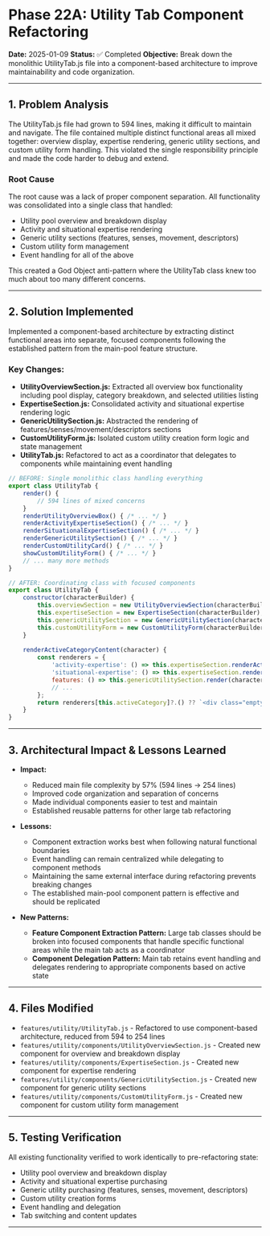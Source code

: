 # Phase 22A: Utility Tab Component Refactoring

**Date:** 2025-01-09
**Status:** ✅ Completed
**Objective:** Break down the monolithic UtilityTab.js file into a component-based architecture to improve maintainability and code organization.

---

## 1. Problem Analysis

The UtilityTab.js file had grown to 594 lines, making it difficult to maintain and navigate. The file contained multiple distinct functional areas all mixed together: overview display, expertise rendering, generic utility sections, and custom utility form handling. This violated the single responsibility principle and made the code harder to debug and extend.

### Root Cause
The root cause was a lack of proper component separation. All functionality was consolidated into a single class that handled:
- Utility pool overview and breakdown display
- Activity and situational expertise rendering
- Generic utility sections (features, senses, movement, descriptors)
- Custom utility form management
- Event handling for all of the above

This created a God Object anti-pattern where the UtilityTab class knew too much about too many different concerns.

---

## 2. Solution Implemented

Implemented a component-based architecture by extracting distinct functional areas into separate, focused components following the established pattern from the main-pool feature structure.

### Key Changes:
- **UtilityOverviewSection.js:** Extracted all overview box functionality including pool display, category breakdown, and selected utilities listing
- **ExpertiseSection.js:** Consolidated activity and situational expertise rendering logic
- **GenericUtilitySection.js:** Abstracted the rendering of features/senses/movement/descriptors sections
- **CustomUtilityForm.js:** Isolated custom utility creation form logic and state management
- **UtilityTab.js:** Refactored to act as a coordinator that delegates to components while maintaining event handling

```javascript
// BEFORE: Single monolithic class handling everything
export class UtilityTab {
    render() {
        // 594 lines of mixed concerns
    }
    renderUtilityOverviewBox() { /* ... */ }
    renderActivityExpertiseSection() { /* ... */ }
    renderSituationalExpertiseSection() { /* ... */ }
    renderGenericUtilitySection() { /* ... */ }
    renderCustomUtilityCard() { /* ... */ }
    showCustomUtilityForm() { /* ... */ }
    // ... many more methods
}

// AFTER: Coordinating class with focused components
export class UtilityTab {
    constructor(characterBuilder) {
        this.overviewSection = new UtilityOverviewSection(characterBuilder);
        this.expertiseSection = new ExpertiseSection(characterBuilder);
        this.genericUtilitySection = new GenericUtilitySection(characterBuilder);
        this.customUtilityForm = new CustomUtilityForm(characterBuilder);
    }
    
    renderActiveCategoryContent(character) {
        const renderers = {
            'activity-expertise': () => this.expertiseSection.renderActivityExpertise(character),
            'situational-expertise': () => this.expertiseSection.renderSituationalExpertise(character),
            features: () => this.genericUtilitySection.render(character, 'features', UtilitySystem.getAvailableFeatures()),
            // ...
        };
        return renderers[this.activeCategory]?.() ?? `<div class="empty-state">Select a utility category.</div>`;
    }
}
```

---

## 3. Architectural Impact & Lessons Learned

- **Impact:** 
  - Reduced main file complexity by 57% (594 lines → 254 lines)
  - Improved code organization and separation of concerns
  - Made individual components easier to test and maintain
  - Established reusable patterns for other large tab refactoring

- **Lessons:** 
  - Component extraction works best when following natural functional boundaries
  - Event handling can remain centralized while delegating to component methods
  - Maintaining the same external interface during refactoring prevents breaking changes
  - The established main-pool component pattern is effective and should be replicated

- **New Patterns:** 
  - **Feature Component Extraction Pattern:** Large tab classes should be broken into focused components that handle specific functional areas while the main tab acts as a coordinator
  - **Component Delegation Pattern:** Main tab retains event handling and delegates rendering to appropriate components based on active state

---

## 4. Files Modified

- `features/utility/UtilityTab.js` - Refactored to use component-based architecture, reduced from 594 to 254 lines
- `features/utility/components/UtilityOverviewSection.js` - Created new component for overview and breakdown display
- `features/utility/components/ExpertiseSection.js` - Created new component for expertise rendering
- `features/utility/components/GenericUtilitySection.js` - Created new component for generic utility sections
- `features/utility/components/CustomUtilityForm.js` - Created new component for custom utility form management

---

## 5. Testing Verification

All existing functionality verified to work identically to pre-refactoring state:
- Utility pool overview and breakdown display
- Activity and situational expertise purchasing
- Generic utility purchasing (features, senses, movement, descriptors)
- Custom utility creation forms
- Event handling and delegation
- Tab switching and content updates
---